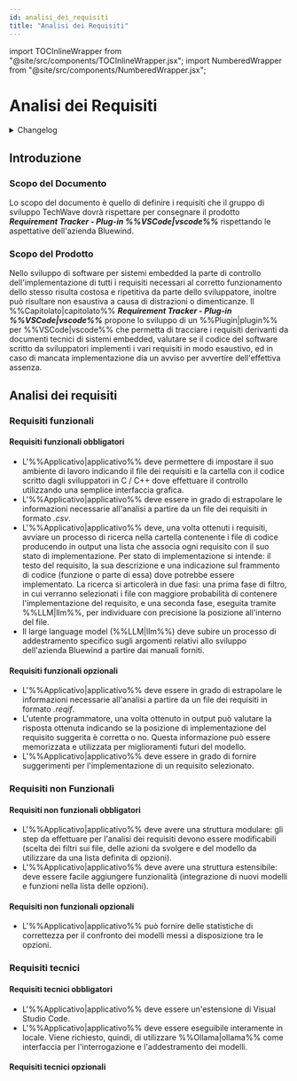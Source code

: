 ```yaml
---
id: analisi_dei_requisiti
title: "Analisi dei Requisiti"
---
```


import TOCInlineWrapper from "@site/src/components/TOCInlineWrapper.jsx";
import NumberedWrapper from "@site/src/components/NumberedWrapper.jsx";

# Analisi dei Requisiti

<details>
  <summary>Changelog</summary>

| Data       | Versione | Descrizione                 | Autore       | Data Verifica | Verificatore |
| ---------- | -------- | --------------------------- | ------------ | ------------- | ------------ |
| 03/01/2025 | 1.1.0    | Aggiunta termini glossario  | Pistori Gaia | 04/01/2025    | Luca Monetti |
| 13/12/2024 | 1.0.0    | Prima stesura del documento | Pistori Gaia | 13/12/2024    | Luca Monetti |

</details>

<TOCInlineWrapper toc={toc} numbered={true}/>

<NumberedWrapper toc={toc}>

## Introduzione

### Scopo del Documento

Lo scopo del documento è quello di definire i requisiti che il gruppo di sviluppo TechWave dovrà rispettare per consegnare il prodotto **_Requirement Tracker - Plug-in %%VSCode|vscode%%_** rispettando le aspettative dell'azienda Bluewind.

### Scopo del Prodotto

Nello sviluppo di software per sistemi embedded la parte di controllo dell'implementazione di tutti i requisiti necessari al corretto funzionamento dello stesso risulta costosa e ripetitiva da parte dello sviluppatore, inoltre può risultare non esaustiva a causa di distrazioni o dimenticanze. Il %%Capitolato|capitolato%% **_Requirement Tracker - Plug-in %%VSCode|vscode%%_** propone lo sviluppo di un %%Plugin|plugin%% per %%VSCode|vscode%% che permetta di tracciare i requisiti derivanti da documenti tecnici di sistemi embedded, valutare se il codice del software scritto da sviluppatori implementi i vari requisiti in modo esaustivo, ed in caso di mancata implementazione dia un avviso per avvertire dell'effettiva assenza.

## Analisi dei requisiti

### Requisiti funzionali

#### Requisiti funzionali obbligatori

- L'%%Applicativo|applicativo%% deve permettere di impostare il suo ambiente di lavoro indicando il file dei requisiti e la cartella con il codice scritto dagli sviluppatori in C / C++ dove effettuare il controllo utilizzando una semplice interfaccia grafica.
- L'%%Applicativo|applicativo%% deve essere in grado di estrapolare le informazioni necessarie all'analisi a partire da un file dei requisiti in formato _.csv_.
- L'%%Applicativo|applicativo%% deve, una volta ottenuti i requisiti, avviare un processo di ricerca nella cartella contenente i file di codice producendo in output una lista che associa ogni requisito con il suo stato di implementazione. Per stato di implementazione si intende: il testo del requisito, la sua descrizione e una indicazione sul frammento di codice (funzione o parte di essa) dove potrebbe essere implementato. La ricerca si articolerà in due fasi: una prima fase di filtro, in cui verranno selezionati i file con maggiore probabilità di contenere l'implementazione del requisito, e una seconda fase, eseguita tramite %%LLM|llm%%, per individuare con precisione la posizione all'interno del file.
- Il large language model (%%LLM|llm%%) deve subire un processo di addestramento specifico sugli argomenti relativi allo sviluppo dell'azienda Bluewind a partire dai manuali forniti.

#### Requisiti funzionali opzionali

- L'%%Applicativo|applicativo%% deve essere in grado di estrapolare le informazioni necessarie all'analisi a partire da un file dei requisiti in formato _.reqif_.
- L'utente programmatore, una volta ottenuto in output può valutare la risposta ottenuta indicando se la posizione di implementazione del requisito suggerita è corretta o no. Questa informazione può essere memorizzata e utilizzata per miglioramenti futuri del modello.
- L'%%Applicativo|applicativo%% deve essere in grado di fornire suggerimenti per l'implementazione di un requisito selezionato.

### Requisiti non Funzionali

#### Requisiti non funzionali obbligatori

- L'%%Applicativo|applicativo%% deve avere una struttura modulare: gli step da effettuare per l'analisi dei requisiti devono essere modificabili (scelta dei filtri sui file, delle azioni da svolgere e del modello da utilizzare da una lista definita di opzioni).
- L'%%Applicativo|applicativo%% deve avere una struttura estensibile: deve essere facile aggiungere funzionalità (integrazione di nuovi modelli e funzioni nella lista delle opzioni).

#### Requisiti non funzionali opzionali

- L'%%Applicativo|applicativo%% può fornire delle statistiche di correttezza per il confronto dei modelli messi a disposizione tra le opzioni.

### Requisiti tecnici

#### Requisiti tecnici obbligatori

- L'%%Applicativo|applicativo%% deve essere un'estensione di Visual Studio Code.
- L'%%Applicativo|applicativo%% deve essere eseguibile interamente in locale. Viene richiesto, quindi, di utilizzare %%Ollama|ollama%% come interfaccia per l'interrogazione e l'addestramento dei modelli.

#### Requisiti tecnici opzionali

</NumberedWrapper>
